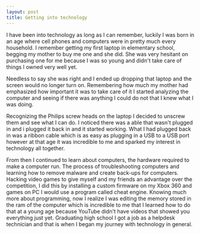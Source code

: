 ```yaml
---
layout: post
title: Getting into technology 
---
```

I have been into technology as long as I can remember, luckily I was born in an age where cell phones and computers were in pretty much every household. I remember getting my first laptop in elementary school, begging my mother to buy me one and she did. She was very hesitant on purchasing one for me because I was so young and didn't take care of things I owned very well yet.


Needless to say she was right and I ended up dropping that laptop and the screen would no longer turn on. Remembering how much my mother had emphasized how important it was to take care of it I started analyzing the computer and seeing if there was anything I could do not that I knew what I was doing.


Recognizing the Philips screw heads on the laptop I decided to unscrew them and  see what I can do. I noticed there was a able that wasn't plugged in and i plugged it back in and it started working. What I had plugged back in was a ribbon cable which is as easy as plugging in a USB to a USB port however at that age it was incredible to me and sparked my interest in technology all together.



From then I continued to learn about computers, the hardware required to make a computer run. The process of troubleshooting computers and learning how to remove malware and create back-ups for computers. Hacking video games to give myself and my friends an advantage over the competition, I did this by installing a custom firmware on my Xbox 360 and games on PC I would use a program called cheat engine. Knowing much more about programming, now I realize I was editing the memory stored in the ram of the computer which is incredible to me that I learned how to do that at a young age because YouTube didn't have videos that showed you everything just yet. Graduating high school I got a job as a helpdesk technician and that is when I began my journey with technology in general.
